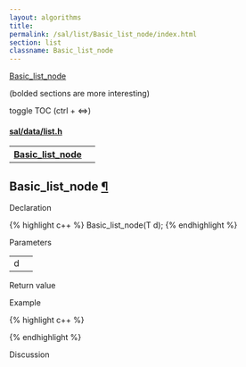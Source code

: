 ```yaml
---
layout: algorithms
title: 
permalink: /sal/list/Basic_list_node/index.html
section: list
classname: Basic_list_node
---
```


<div class="toc">
	<a class="toc-link toch2" href="#Basic_list_node">Basic_list_node</a>
<p class="toc-caption">(bolded sections are more interesting)</p>
<p class="toc-toggle">toggle TOC (ctrl + &#8660;)</p>
</div><div class="block">
<h4><a href="https://github.com/LemonPi/data/blob/master/list.h">sal/data/list.h</a>
</h4><table class="pretty">
<tr><th><a class="doc-list-name" href="#Basic_list_node">Basic_list_node</a></th><th></th></tr>
</table></div>



<h2 class="anchor doc-header">Basic_list_node <a class="anchor-link" href="#Basic_list_node" name="Basic_list_node" title="permalink to section">&para;</a></h2>
<div class="block">

<p class="doc-section">Declaration</p>
{% highlight c++ %}
Basic_list_node(T d);
{% endhighlight %}


<p class="doc-section">Parameters</p>
<table class="pretty">
<tr><td>d</td><td></td></tr>
</table>
<p class="doc-section">Return value</p>

<p class="doc-section">Example</p>
{% highlight c++ %}

{% endhighlight %}

<p class="doc-section">Discussion</p>
<div>
<p>
	
</p>
</div></div>






